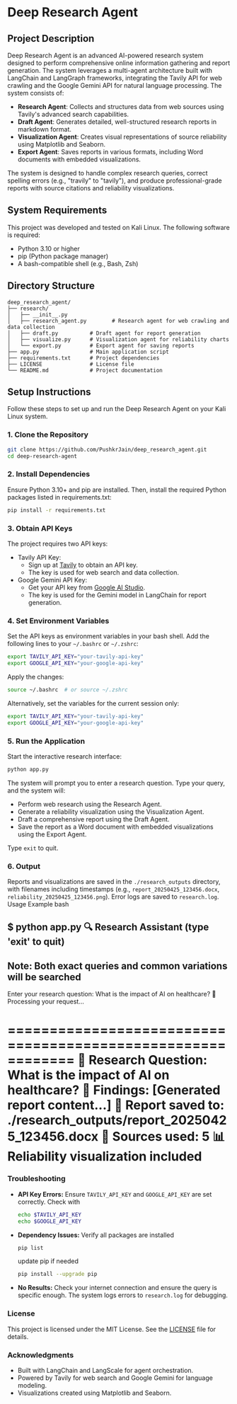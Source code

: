 # Deep Research Agent

## Project Description
Deep Research Agent is an advanced AI-powered research system designed to perform comprehensive online information gathering and report generation. The system leverages a multi-agent architecture built with LangChain and LangGraph frameworks, integrating the Tavily API for web crawling and the Google Gemini API for natural language processing. The system consists of:

- **Research Agent**: Collects and structures data from web sources using Tavily's advanced search capabilities.
- **Draft Agent**: Generates detailed, well-structured research reports in markdown format.
- **Visualization Agent**: Creates visual representations of source reliability using Matplotlib and Seaborn.
- **Export Agent**: Saves reports in various formats, including Word documents with embedded visualizations.

The system is designed to handle complex research queries, correct spelling errors (e.g., "travily" to "tavily"), and produce professional-grade reports with source citations and reliability visualizations.

## System Requirements
This project was developed and tested on Kali Linux. The following software is required:

- Python 3.10 or higher
- pip (Python package manager)
- A bash-compatible shell (e.g., Bash, Zsh)

## Directory Structure
```plain
deep_research_agent/
├── research/
│   ├── __init__.py
│   ├── research_agent.py        # Research agent for web crawling and data collection
│   ├── draft.py          # Draft agent for report generation
│   ├── visualize.py      # Visualization agent for reliability charts
│   └── export.py         # Export agent for saving reports
├── app.py                # Main application script
├── requirements.txt      # Project dependencies
├── LICENSE               # License file
└── README.md             # Project documentation
```

## Setup Instructions
Follow these steps to set up and run the Deep Research Agent on your Kali Linux system.

### 1. Clone the Repository
```bash
git clone https://github.com/PushkrJain/deep_research_agent.git
cd deep-research-agent
```

### 2. Install Dependencies
Ensure Python 3.10+ and pip are installed. Then, install the required Python packages listed in requirements.txt:
```bash
pip install -r requirements.txt
```

### 3. Obtain API Keys
The project requires two API keys:
- Tavily API Key:
    - Sign up at [Tavily](https://app.tavily.com/home) to obtain an API key.
    - The key is used for web search and data collection.
- Google Gemini API Key:
    - Get your API key from [Google AI Studio](https://aistudio.google.com/apikey).
    - The key is used for the Gemini model in LangChain for report generation.

### 4. Set Environment Variables
Set the API keys as environment variables in your bash shell. Add the following lines to your `~/.bashrc` or `~/.zshrc`:
```bash
export TAVILY_API_KEY="your-tavily-api-key"
export GOOGLE_API_KEY="your-google-api-key"
```

Apply the changes:
```bash
source ~/.bashrc  # or source ~/.zshrc
```

Alternatively, set the variables for the current session only:
```bash
export TAVILY_API_KEY="your-tavily-api-key"
export GOOGLE_API_KEY="your-google-api-key"
```

### 5. Run the Application
Start the interactive research interface:
```bash
python app.py
```

The system will prompt you to enter a research question. Type your query, and the system will:
- Perform web research using the Research Agent.
- Generate a reliability visualization using the Visualization Agent.
- Draft a comprehensive report using the Draft Agent.
- Save the report as a Word document with embedded visualizations using the Export Agent.

Type `exit` to quit.

### 6. Output
Reports and visualizations are saved in the `./research_outputs` directory, with filenames including timestamps (e.g., `report_20250425_123456.docx`, `reliability_20250425_123456.png`). Error logs are saved to `research.log`.
Usage Example
bash

$ python app.py
🔍 Research Assistant (type 'exit' to quit)
-----------------------------------------
Note: Both exact queries and common variations will be searched
-----------------------------------------

Enter your research question: What is the impact of AI on healthcare?
🔄 Processing your request...

============================================================
📝 Research Question: What is the impact of AI on healthcare?
🔎 Findings:
[Generated report content...]
📄 Report saved to: ./research_outputs/report_20250425_123456.docx
🔗 Sources used: 5
📊 Reliability visualization included
============================================================

### Troubleshooting
- **API Key Errors:**
  Ensure `TAVILY_API_KEY` and `GOOGLE_API_KEY` are set correctly. Check with
  
  ```bash
  echo $TAVILY_API_KEY
  echo $GOOGLE_API_KEY
  ```
- **Dependency Issues:**
  Verify all packages are installed
  ```bash
  pip list
  ```
  update pip if needed 
  ```bash
  pip install --upgrade pip
  ```
- **No Results:**
  Check your internet connection and ensure the query is specific enough. The system logs errors to `research.log` for debugging.

### License
This project is licensed under the MIT License. See the [LICENSE](LICENSE) file for details.

### Acknowledgments
- Built with LangChain and LangScale for agent orchestration.
- Powered by Tavily for web search and Google Gemini for language modeling.
- Visualizations created using Matplotlib and Seaborn.
